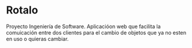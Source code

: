 # Rotalo
Proyecto Ingeniería de Software. Aplicacióon web que facilita la comuicación entre dos clientes para el cambio de objetos que ya no esten en uso o quieras cambiar.
